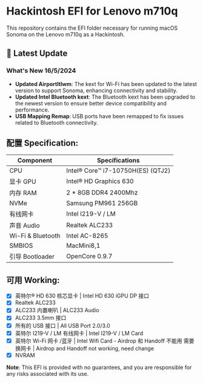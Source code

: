 # Hackintosh EFI for Lenovo m710q

This repository contains the EFI folder necessary for running macOS Sonoma on the Lenovo m710q as a Hackintosh. 
## 🚀 Latest Update

### What's New 16/5/2024
- **Updated AirportItlwm**: The kext for Wi-Fi has been updated to the latest version to support Sonoma, enhancing connectivity and stability.
- **Updated Intel Bluetooth kext**: The Bluetooth kext has been upgraded to the newest version to ensure better device compatibility and performance.
- **USB Mapping Remap**: USB ports have been remapped to fix issues related to Bluetooth connectivity.

## 配置 Specification:

| Component         | Specifications                          |
| ----------------- | --------------------------------------- |
| CPU               | Intel® Core™ i7-10750H(ES) (QTJ2)        |
| 显卡 GPU              | Intel® HD Graphics 630                  |
| 内存 RAM              | 2 * 8GB DDR4 2400Mhz                    |
| NVMe              | Samsung PM961 256GB                       |
| 有线网卡          | Intel I219-V / LM                       |
| 声音 Audio             | Realtek ALC233                          |
| Wi-Fi & Bluetooth | Intel AC-8265     |
| SMBIOS            | MacMini8,1                              |
| 引导 Bootloader            | OpenCore 0.9.7                          |

## 可用 Working:

- [x] 英特尔® HD 630 核芯显卡 | Intel HD 630 iGPU DP 接口
- [x] Realtek ALC233
- [x] ALC233 内置喇叭 | ALC233 Audio
- [x] ALC233 3.5mm 接口
- [x] 所有的 USB 接口 | All USB Port 2.0/3.0
- [x] 英特尔 I219-V / LM 有线网卡 | Intel I219-V / LM Card
- [x] 英特尔 Wi-Fi 网卡 /蓝牙 | Intel Wifi Card  - Airdrop 和 Handoff 不能用 需要换网卡 | Airdrop and Handoff not working, need change
- [x] NVRAM

**Note**: This EFI is provided with no guarantees, and you are responsible for any risks associated with its use.
